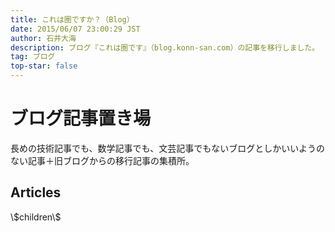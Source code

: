 ```yaml
---
title: これは圏ですか？（Blog）
date: 2015/06/07 23:00:29 JST
author: 石井大海
description: ブログ『これは圏です』（blog.konn-san.com）の記事を移行しました。
tag: ブログ
top-star: false
---
```


ブログ記事置き場
================
長めの技術記事でも、数学記事でも、文芸記事でもないブログとしかいいようのない記事＋旧ブログからの移行記事の集積所。

Articles
--------

<dl id="children">
\$children\$
</dl>

